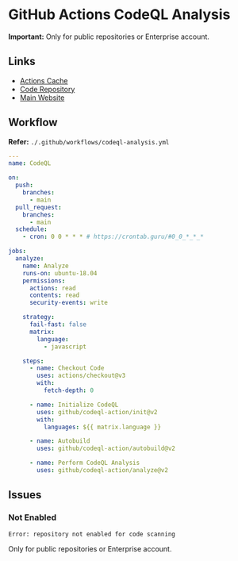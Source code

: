 # GitHub Actions CodeQL Analysis

**Important:** Only for public repositories or Enterprise account.

## Links

- [Actions Cache](https://github.com/actions/cache/blob/main/examples.md#php---composer)
- [Code Repository](https://github.com/github/codeql)
- [Main Website](https://codeql.github.com)

## Workflow

**Refer:** `./.github/workflows/codeql-analysis.yml`

```yml
---
name: CodeQL

on:
  push:
    branches:
      - main
  pull_request:
    branches:
      - main
  schedule:
    - cron: 0 0 * * * # https://crontab.guru/#0_0_*_*_*

jobs:
  analyze:
    name: Analyze
    runs-on: ubuntu-18.04
    permissions:
      actions: read
      contents: read
      security-events: write

    strategy:
      fail-fast: false
      matrix:
        language:
          - javascript

    steps:
      - name: Checkout Code
        uses: actions/checkout@v3
        with:
          fetch-depth: 0

      - name: Initialize CodeQL
        uses: github/codeql-action/init@v2
        with:
          languages: ${{ matrix.language }}

      - name: Autobuild
        uses: github/codeql-action/autobuild@v2

      - name: Perform CodeQL Analysis
        uses: github/codeql-action/analyze@v2
```

## Issues

### Not Enabled

```log
Error: repository not enabled for code scanning
```

Only for public repositories or Enterprise account.
